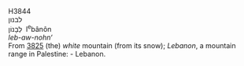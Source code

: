 <body>
  <p>H3844<br>  לבנון  <br> לְבָנוֹן  ‎  l<sup>e</sup>bânôn  <br><i>leb-aw-nohn‘ </i><br>From <a href="h3825.htm">3825</a>  (the) <i>white</i> mountain (from its snow); <i>Lebanon</i>, a mountain range in Palestine: - Lebanon.<br></p>
 </body>